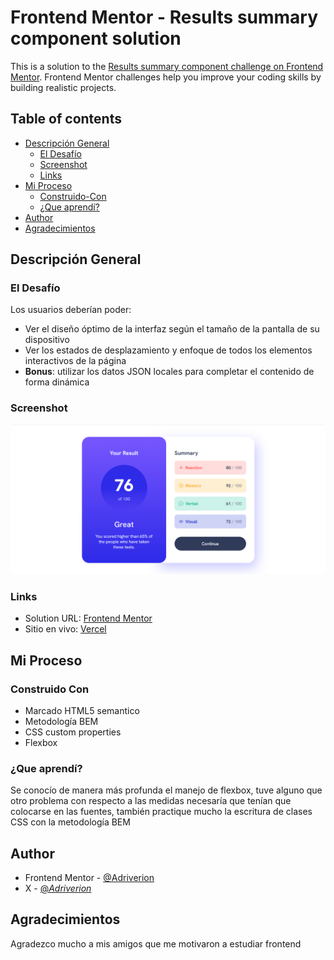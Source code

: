 # Frontend Mentor - Results summary component solution

This is a solution to the [Results summary component challenge on Frontend Mentor](https://www.frontendmentor.io/challenges/results-summary-component-CE_K6s0maV). Frontend Mentor challenges help you improve your coding skills by building realistic projects. 

## Table of contents

- [Descripción General](#Descripción-General)
  - [El Desafío](#El-Desafío)
  - [Screenshot](#screenshot)
  - [Links](#links)
- [Mi Proceso](#Mi-Proceso)
  - [Construido-Con](#Construido-Con)
  - [¿Que aprendí?](#Que-aprendí)
- [Author](#author)
- [Agradecimientos](#Agradecimientos)

## Descripción General

### El Desafío

Los usuarios deberían poder:

- Ver el diseño óptimo de la interfaz según el tamaño de la pantalla de su dispositivo
- Ver los estados de desplazamiento y enfoque de todos los elementos interactivos de la página
- **Bonus**: utilizar los datos JSON locales para completar el contenido de forma dinámica

### Screenshot

![](./screenshot.png)

### Links

- Solution URL: [Frontend Mentor](https://www.frontendmentor.io/solutions/results-summary-component-5sfWd7YrFW)
- Sitio en vivo: [Vercel](https://results-summary-component-main-psi-bice.vercel.app/)

## Mi Proceso

### Construido Con

- Marcado HTML5 semantico
- Metodología BEM
- CSS custom properties
- Flexbox

### ¿Que aprendí?

Se conocío de manera más profunda el manejo de flexbox, tuve alguno que otro problema con respecto a las medidas necesaría que tenían que colocarse en las fuentes, también practique mucho la escritura de clases CSS con la metodología BEM

## Author

- Frontend Mentor - [@Adriverion](https://www.frontendmentor.io/profile/Adriverion)
- X - [@_Adriverion_](https://x.com/_Adriverion_)

## Agradecimientos

Agradezco mucho a mis amigos que me motivaron a estudiar frontend
